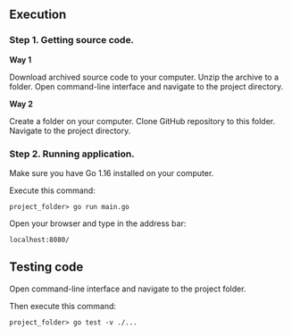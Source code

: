 ## Execution

### Step 1. Getting source code.

**Way 1**

Download archived source code to your computer. 
Unzip the archive to a folder.
Open command-line interface and navigate to the project directory.

**Way 2**

Create a folder on your computer. 
Clone GitHub repository to this folder.
Navigate to the project directory.

### Step 2. Running application.
Make sure you have Go 1.16 installed on your computer.

Execute this command:
```
project_folder> go run main.go
```

Open your browser and type in the address bar:
```
localhost:8080/
```

## Testing code

Open command-line interface and navigate to the project folder.

Then execute this command:
```
project_folder> go test -v ./...
```

